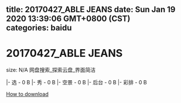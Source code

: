 
title: 20170427_ABLE JEANS
date: Sun Jan 19 2020 13:39:06 GMT+0800 (CST)    
categories: baidu
---

# 20170427_ABLE JEANS
size: N/A
 网盘搜索_探索云盘_界面简洁
 
|- 选 - 0 B
|- 秀 - 0 B
|- 空景 - 0 B
|- 后台 - 0 B
|- 彩排 - 0 B

[How to download](https://bpcam.bemobtrk.com/go/2ceec3aa-1ca2-46d6-b9ff-aaa5c184517c?jno=566)